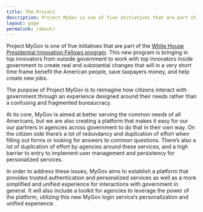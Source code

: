 ```yaml
---
title: The Project
description: Project MyGov is one of five initiatives that are part of the White House Presidential Innovation Fellows program
layout: page
permalink: /about/
---
```


Project MyGov is one of five initiatives that are part of the <a href="http://www.whitehouse.gov/innovationfellows">White House Presidential Innovation Fellows program</a>. This new program is bringing in top innovators from outside government to work with top innovators inside government to create real and substantial changes that will in a very short time frame benefit the American people, save taxpayers money, and help create new jobs.

The purpose of Project MyGov is to reimagine how citizens interact with government through an experience designed around their needs rather than a confusing and fragmented bureaucracy. 

At its core, MyGov is aimed at better serving the common needs of all Americans, but we are also creating a platform that makes it easy for our our partners in agencies across government to do that in their own way. On the citizen side there’s a lot of redundancy and duplication of effort when filling out forms or looking for answers to common questions. There’s also a lot of duplication of effort by agencies around these services, and a high barrier to entry to implement user management and persistency for personalized services. 

In order to address these issues, MyGov aims to establish a platform that provides trusted authentication and personalized services as well as a more simplified and unified experience for interactions with government in general. It will also include a toolkit for agencies to leverage the power of the platform, utilizing this new MyGov login service’s personalization and unified experience. 